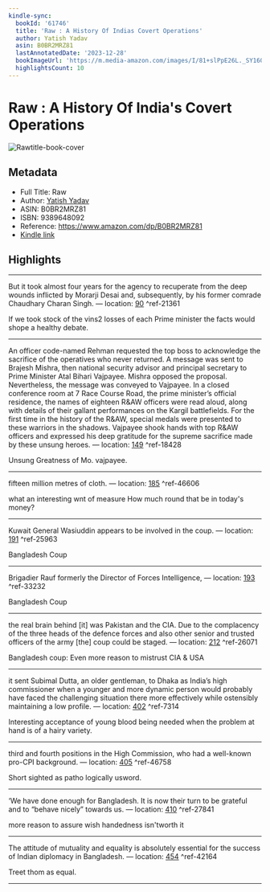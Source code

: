 ```yaml
---
kindle-sync:
  bookId: '61746'
  title: 'Raw : A History Of Indias Covert Operations'
  author: Yatish Yadav
  asin: B0BR2MRZ81
  lastAnnotatedDate: '2023-12-28'
  bookImageUrl: 'https://m.media-amazon.com/images/I/81+slPpE26L._SY160.jpg'
  highlightsCount: 10
---
```


# Raw : A History Of India's Covert Operations

![Rawtitle-book-cover](https://m.media-amazon.com/images/I/81+slPpE26L._SY160.jpg)

## Metadata
- Full Title: Raw
- Author: [Yatish Yadav](https://www.amazon.comundefined)
- ASIN: B0BR2MRZ81
- ISBN: 9389648092
- Reference: https://www.amazon.com/dp/B0BR2MRZ81
- [Kindle link](kindle://book?action=open&asin=B0BR2MRZ81)

## Highlights
---

But it took almost four years for the agency to recuperate from the deep wounds inflicted by Morarji Desai and, subsequently, by his former comrade Chaudhary Charan Singh. — location: [90](kindle://book?action=open&asin=B0BR2MRZ81&location=90) ^ref-21361

If we took stock of the vins2 losses of each Prime minister the facts would shope a healthy
debate.

---
An officer code-named Rehman requested the top boss to acknowledge the sacrifice of the operatives who never returned. A message was sent to Brajesh Mishra, then national security advisor and principal secretary to Prime Minister Atal Bihari Vajpayee. Mishra opposed the proposal. Nevertheless, the message was conveyed to Vajpayee. In a closed conference room at 7 Race Course Road, the prime minister’s official residence, the names of eighteen R&AW officers were read aloud, along with details of their gallant performances on the Kargil battlefields. For the first time in the history of the R&AW, special medals were presented to these warriors in the shadows. Vajpayee shook hands with top R&AW officers and expressed his deep gratitude for the supreme sacrifice made by these unsung heroes. — location: [149](kindle://book?action=open&asin=B0BR2MRZ81&location=149) ^ref-18428

Unsung Greatness of Mo.
vajpayee.

---
fifteen million metres of cloth. — location: [185](kindle://book?action=open&asin=B0BR2MRZ81&location=185) ^ref-46606

what an interesting
wnt of measure How much round that
be in today's money?

---
Kuwait General Wasiuddin appears to be involved in the coup. — location: [191](kindle://book?action=open&asin=B0BR2MRZ81&location=191) ^ref-25963

Bangladesh Coup

---
Brigadier Rauf formerly the Director of Forces Intelligence, — location: [193](kindle://book?action=open&asin=B0BR2MRZ81&location=193) ^ref-33232

Bangladesh
Coup

---
the real brain behind [it] was Pakistan and the CIA. Due to the complacency of the three heads of the defence forces and also other senior and trusted officers of the army [the] coup could be staged. — location: [212](kindle://book?action=open&asin=B0BR2MRZ81&location=212) ^ref-26071

Bangladesh coup: Even more reason to mistrust
CIA &amp; USA

---
it sent Subimal Dutta, an older gentleman, to Dhaka as India’s high commissioner when a younger and more dynamic person would probably have faced the challenging situation there more effectively while ostensibly maintaining a low profile. — location: [402](kindle://book?action=open&asin=B0BR2MRZ81&location=402) ^ref-7314

Interesting acceptance of young blood
being needed when the problem at hand is of
a hairy variety.

---
third and fourth positions in the High Commission, who had a well-known pro-CPI background. — location: [405](kindle://book?action=open&asin=B0BR2MRZ81&location=405) ^ref-46758

Short
sighted
as patho logically
usword.

---
‘We have done enough for Bangladesh. It is now their turn to be grateful and to “behave nicely” towards us. — location: [410](kindle://book?action=open&asin=B0BR2MRZ81&location=410) ^ref-27841

more reason to assure
wish handedness isn'tworth it

---
The attitude of mutuality and equality is absolutely essential for the success of Indian diplomacy in Bangladesh. — location: [454](kindle://book?action=open&asin=B0BR2MRZ81&location=454) ^ref-42164

Treet thom as equal.

---
